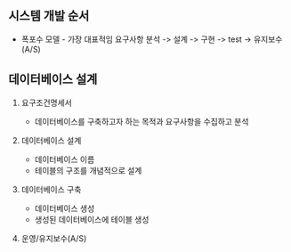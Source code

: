 ## 시스템 개발 순서
* 폭포수 모델 - 가장 대표적임
요구사항 분석 -> 설계 -> 구현 -> test -> 유지보수(A/S)

## 데이터베이스 설계
1. 요구조건명세서
   * 데이터베이스를 구축하고자 하는 목적과 요구사항을 수집하고 분석
   
2. 데이터베이스 설계
   * 데이터베이스 이름
   * 테이블의 구조를 개념적으로 설계

3. 데이터베이스 구축
   * 데이터베이스 생성
   * 생성된 데이터베이스에 테이블 생성

4. 운영/유지보수(A/S)


